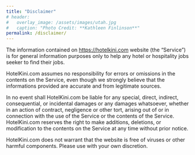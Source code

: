 ```yaml
---
title: "Disclaimer"
# header:
#   overlay_image: /assets/images/utah.jpg
#   caption: "Photo Credit: **Kathleen Finlinson**"
permalink: /disclaimer/
---
```


The information contained on https://hotelkini.com website (the “Service”) is for general information purposes only to help any hotel or hospitality jobs seeker to find their jobs.

HotelKini.com assumes no responsibility for errors or omissions in the contents on the Service, even though we strongly believe that the informations provided are accurate and from legitimate sources.

In no event shall HotelKini.com be liable for any special, direct, indirect, consequential, or incidental damages or any damages whatsoever, whether in an action of contract, negligence or other tort, arising out of or in connection with the use of the Service or the contents of the Service. HotelKini.com reserves the right to make additions, deletions, or modification to the contents on the Service at any time without prior notice.

HotelKini.com does not warrant that the website is free of viruses or other harmful components. Please use with your own discretion.